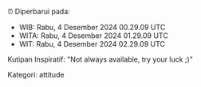 ⏰ Diperbarui pada:
- WIB: Rabu, 4 Desember 2024 00.29.09 UTC
- WITA: Rabu, 4 Desember 2024 01.29.09 UTC
- WIT: Rabu, 4 Desember 2024 02.29.09 UTC

Kutipan Inspiratif:
"Not always available, try your luck ;)"


Kategori: attitude

